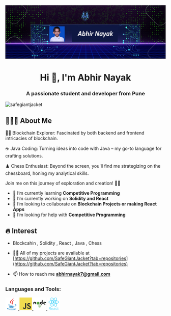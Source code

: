 <img src = "https://raw.githubusercontent.com/SafeGiantJacket/SafeGiantJacket/main/bn.jpg" >
<h1 align="center">Hi 👋, I'm Abhir Nayak</h1>
<h3 align="center">A passionate student and developer from Pune</h3>

<p align="left"> <img src="https://komarev.com/ghpvc/?username=safegiantjacket&label=Profile%20views&color=0e75b6&style=flat" alt="safegiantjacket" /> </p>

## 👨🏻‍💻 About Me ##
👨‍💻 Blockchain Explorer: Fascinated by both backend and frontend intricacies of blockchain.

☕ Java Coding: Turning ideas into code with Java – my go-to language for crafting solutions.

♟️ Chess Enthusiast: Beyond the screen, you'll find me strategizing on the chessboard, honing my analytical skills.

Join me on this journey of exploration and creation! 🚀✨



- 🌱 I’m currently learning **Competitive Programming**
- 🔭 I’m currently working on **Solidity and React**
- 👯 I’m looking to collaborate on **Blockchain Projects or making React Apps**
- 🤔 I’m looking for help with **Competitive Programming**

## 🔥 Interest
  - Blockcahin , Solidity , React , Java , Chess

- 👨‍💻 All of my projects are available at [https://github.com/SafeGiantJacket?tab=repositories](https://github.com/SafeGiantJacket?tab=repositories)

- 📫 How to reach me **abhirnayak7@gmail.com**

<p align="left">
</p>

<h3 align="left">Languages and Tools:</h3>
<p align="left"> <a href="https://www.java.com" target="_blank" rel="noreferrer"> <img src="https://raw.githubusercontent.com/devicons/devicon/master/icons/java/java-original.svg" alt="java" width="40" height="40"/> </a> <a href="https://developer.mozilla.org/en-US/docs/Web/JavaScript" target="_blank" rel="noreferrer"> <img src="https://raw.githubusercontent.com/devicons/devicon/master/icons/javascript/javascript-original.svg" alt="javascript" width="40" height="40"/> </a> <a href="https://nodejs.org" target="_blank" rel="noreferrer"> <img src="https://raw.githubusercontent.com/devicons/devicon/master/icons/nodejs/nodejs-original-wordmark.svg" alt="nodejs" width="40" height="40"/> </a> <a href="https://reactjs.org/" target="_blank" rel="noreferrer"> <img src="https://raw.githubusercontent.com/devicons/devicon/master/icons/react/react-original-wordmark.svg" alt="react" width="40" height="40"/> </a> </p>



